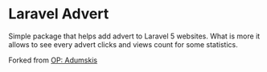 # Laravel Advert
Simple package that helps add advert to Laravel 5 websites. What is more it allows to see every advert clicks and views count for some statistics.

Forked from [OP: Adumskis](https://github.com/adumskis/laravel-advert)